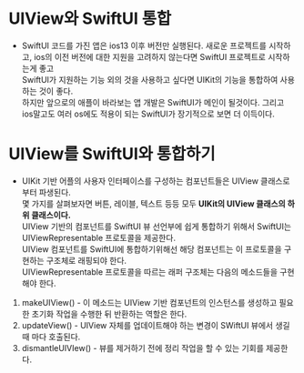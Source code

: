 # UIView와 SwiftUI 통합
- SwiftUI 코드를 가진 앱은 ios13 이후 버전만 실행된다. 새로운 프로젝트를 시작하고, ios의 이전 버전에 대한 지원을 고려하지 않는다면 SwiftUI 프로젝트로 시작하는게 좋고   
SwiftUI가 지원하는 기능 외의 것을 사용하고 싶다면 UIKit의 기능을 통합하여 사용하는 것이 좋다.   
하지만 앞으로의 애플이 바라보는 앱 개발은 SwiftUI가 메인이 될것이다. 그리고 ios말고도 여러 os에도 적용이 되는 SwiftUI가 장기적으로 보면 더 이득이다.   

# UIView를 SwiftUI와 통합하기
- UIKit 기반 어플의 사용자 인터페이스를 구성하는 컴포넌트들은 UIView 클래스로부터 파생된다.   
몇 가지를 살펴보자면 버튼, 레이블, 텍스트 등등 모두 **UIKit의 UIView 클래스의 하위 클래스이다.**   
UIView 기반의 컴포넌트를 SwiftUI 뷰 선언부에 쉽게 통합하기 위해서 SwiftUI는 UIViewRepresentable 프로토콜을 제공한다.   
UIView 컴포넌트를 SwiftUI에 통합하기위해선 해당 컴포넌트는 이 프로토콜을 구현하는 구조체로 래핑되야 한다.   
UIViewRepresentable 프로토콜을 따르는 래퍼 구조체는 다음의 메소드들을 구현해야 한다.  
1. makeUIView() - 이 메소드는 UIView 기반 컴포넌트의 인스턴스를 생성하고 필요한 초기화 작업을 수행한 뒤 반환하는 역할은 한다.  
2. updateView() - UIView 자체를 업데이트해야 하는 변경이 SWiftUI 뷰에서 생길 때 마다 호출된다.   
3. dismantleUIVIew() - 뷰를 제거하기 전에 정리 작업을 할 수 있는 기회를 제공한다.


